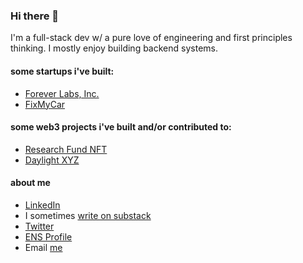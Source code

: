 ### Hi there 👋

I'm a full-stack dev w/ a pure love of engineering and first principles thinking. I mostly enjoy building backend systems.

#### some startups i've built:

- [Forever Labs, Inc.](https://foreverlabs.com)
- [FixMyCar](https://www.fixmycar.io)

#### some web3 projects i've built and/or contributed to:

- [Research Fund NFT](https://researchfundnft.com)
- [Daylight XYZ](https://www.daylight.xyz/)

#### about me

- [LinkedIn](https://linkedin.com/in/seanrobenalt)
- I sometimes [write on substack](https://seanrobenalt.substack.com)
- [Twitter](https://twitter.com/ResearchFundNFT)
- [ENS Profile](https://robenalt.eth.xyz)
- Email [me](mailto:srob0722@gmail.com)

